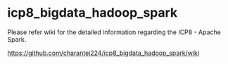 # icp8_bigdata_hadoop_spark

Please refer wiki for the detailed information regarding the ICP8 - Apache Spark.

https://github.com/charantej224/icp8_bigdata_hadoop_spark/wiki
